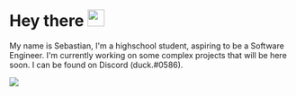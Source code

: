 # Hey there <img src="https://i.imgur.com/17XnhZI.png" width="30px">
My name is Sebastian, I'm a highschool student, aspiring to be a Software Engineer. I'm currently working on some complex projects that will be here soon. I can be found on Discord (duck.#0586).


![](https://github-readme-stats.vercel.app/api?username=ducktheduck&theme=dark&show_icons=true)
